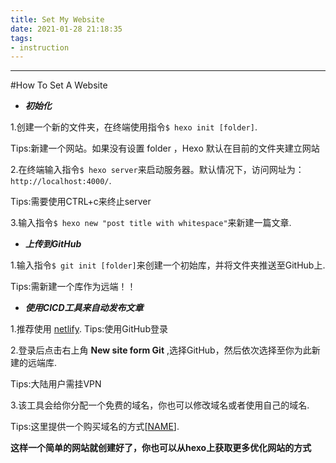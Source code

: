 ```yaml
---
title: Set My Website
date: 2021-01-28 21:18:35
tags:
- instruction
---
```



---

<!--more-->

#How To Set A Website

* ___初始化___

1.创建一个新的文件夹，在终端使用指令`$ hexo init [folder]`.

Tips:新建一个网站。如果没有设置 folder ，Hexo 默认在目前的文件夹建立网站

2.在终端输入指令`$ hexo server`来启动服务器。默认情况下，访问网址为：`http://localhost:4000/`.

Tips:需要使用CTRL+c来终止server

3.输入指令`$ hexo new "post title with whitespace"`来新建一篇文章.

* ___上传到GitHub___

1.输入指令`$ git init [folder]`来创建一个初始库，并将文件夹推送至GitHub上.


Tips:需新建一个库作为远端！！

* ___使用CICD工具来自动发布文章___

1.推荐使用 [netlify](https://netlify.com).
Tips:使用GitHub登录

2.登录后点击右上角 __New site form Git__ ,选择GitHub，然后依次选择至你为此新建的远端库.


Tips:大陆用户需挂VPN

3.该工具会给你分配一个免费的域名，你也可以修改域名或者使用自己的域名.


Tips:这里提供一个购买域名的方式[[NAME](https://name.com)].

**这样一个简单的网站就创建好了，你也可以从hexo上获取更多优化网站的方式**




























